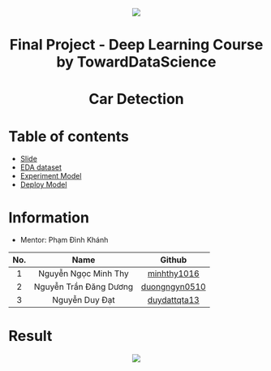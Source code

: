 <p align="center">
  <img src="https://scontent.fsgn2-1.fna.fbcdn.net/v/t1.15752-9/279070041_445574760569446_1442670664230132909_n.png?_nc_cat=105&ccb=1-6&_nc_sid=ae9488&_nc_ohc=8ba1HMMxHecAX8mb7as&_nc_ht=scontent.fsgn2-1.fna&oh=03_AVLsHvWqpHD63qq07mnZwZSLa7N8BB0heQdLX0RM98m7_Q&oe=629E471F" />
</p>


# <p align="center"> Final Project - Deep Learning Course by TowardDataScience
  
# <p align="center"> Car Detection

# Table of contents
- [Slide](https://github.com/duydattqta13/Car_Detection-FinalProject-DLK1/blob/main/Car%20Detection_.pptx)
- [EDA dataset](https://github.com/duydattqta13/Car_Detection-FinalProject-DLK1/blob/main/EDA-%20CarDetection.ipynb)
- [Experiment Model](https://github.com/duydattqta13/Car_Detection-FinalProject-DLK1/blob/main/Implement%20with%20YoloV5.ipynb)
- [Deploy Model](https://github.com/duydattqta13/Car_Detection-FinalProject-DLK1/tree/main/Deploy%20on%20Flask%20App)
 
# Information
- Mentor: Phạm Đình Khánh 
 
|No.|Name|Github|
|:---:|:----------------:|:-----------:|
|1|Nguyễn Ngọc Minh Thy|[minhthy1016](https://github.com/minhthy1016?fbclid=IwAR35g875tOgyfevfG1BZhSTAtUcgGKCHJrDmtFFtNOcPhegEYdlPNjbeVd0)|
|2|Nguyễn Trần Đăng Dương|[duongngyn0510](https://github.com/duongngyn0510?fbclid=IwAR3Zhx2LcqGe0iIkqtisalSwaDlMcqSCz38s5Tv7J9T8SdU32h0h-d2KjOQ)|
|3|Nguyễn Duy Đạt|[duydattqta13](https://github.com/duydattqta13)|

 # Result
 
<p align="center">
  <img src="https://cdn.fbsbx.com/v/t59.2708-21/280104342_532554321650579_2269240181116316257_n.gif?_nc_cat=111&ccb=1-6&_nc_sid=041f46&_nc_ohc=_mF_-TDHWAoAX9-CK96&_nc_ht=cdn.fbsbx.com&oh=03_AVKVIA6Ka_YWR_iXkz8QOQk4_qvfKJhcAdTJvrW8cvyNtA&oe=627B166B" />
</p>
